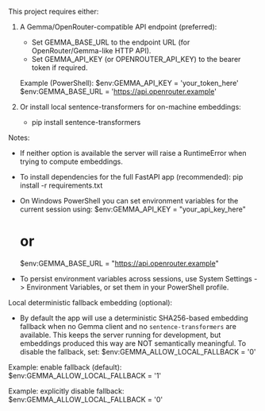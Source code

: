 This project requires either:

1) A Gemma/OpenRouter-compatible API endpoint (preferred):
   - Set GEMMA_BASE_URL to the endpoint URL (for OpenRouter/Gemma-like HTTP API).
   - Set GEMMA_API_KEY (or OPENROUTER_API_KEY) to the bearer token if required.

   Example (PowerShell):
   $env:GEMMA_API_KEY = 'your_token_here'
   $env:GEMMA_BASE_URL = 'https://api.openrouter.example'

2) Or install local sentence-transformers for on-machine embeddings:
   - pip install sentence-transformers

Notes:
- If neither option is available the server will raise a RuntimeError when trying to compute embeddings.
- To install dependencies for the full FastAPI app (recommended):
  pip install -r requirements.txt

- On Windows PowerShell you can set environment variables for the current session using:
  $env:GEMMA_API_KEY = "your_api_key_here"
  # or
  $env:GEMMA_BASE_URL = "https://api.openrouter.example"

- To persist environment variables across sessions, use System Settings -> Environment Variables, or set them in your PowerShell profile.

Local deterministic fallback embedding (optional):
- By default the app will use a deterministic SHA256-based embedding fallback when no Gemma client
  and no `sentence-transformers` are available. This keeps the server running for development, but
  embeddings produced this way are NOT semantically meaningful. To disable the fallback, set:
  $env:GEMMA_ALLOW_LOCAL_FALLBACK = '0'

Example: enable fallback (default):
  $env:GEMMA_ALLOW_LOCAL_FALLBACK = '1'

Example: explicitly disable fallback:
  $env:GEMMA_ALLOW_LOCAL_FALLBACK = '0'

